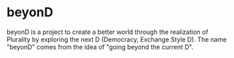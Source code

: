 # beyonD
beyonD is a project to create a better world through the realization of Plurality by exploring the next D (Democracy, Exchange Style D). The name "beyonD" comes from the idea of "going beyond the current D".
